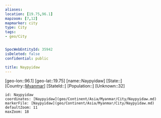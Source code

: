 ```yaml
---
aliases: 
location: [19.75,96.1]
mapzoom: [7,12] 
mapmarker: city 
type: City
tags:
- geo/City


SpocWebEntityId: 35942
isDeleted: false
confidential: public

title: Naypyidaw
---
```

[geo-lon::96.1]
[geo-lat::19.75]
[name::Naypyidaw]
[State::]
[Country::[Myanmar](geo/Continent/Asia/Myanmar.md)]
[StateId::]
[Population::]
[Unknown::32]


```leaflet
id: Naypyidaw
coordinates: [Naypyidaw](geo/Continent/Asia/Myanmar/City/Naypyidaw.md)
markerFile: [Naypyidaw](geo/Continent/Asia/Myanmar/City/Naypyidaw.md)
defaultZoom: 11 
maxZoom: 18
```


